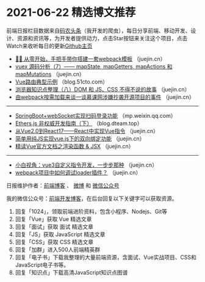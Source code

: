 # 2021-06-22 精选博文推荐

前端日报栏目数据来自[码农头条](http://hao.caibaojian.com.cn/)（我开发的爬虫），每日分享前端、移动开发、设计、资源和资讯等，为开发者提供动力，点击Star按钮来关注这个项目，点击Watch来收听每日的更新[Github主页](https://github.com/kujian/frontendDaily)
* [🔨🔨 从零开始，手把手带你搭建一套webpack模板](https://juejin.cn/post/6976128581189517343) （juejin.cn）
* [vuex 源码分析（7）—— mapState, mapGetters, mapActions 和 mapMutations](https://juejin.cn/post/6976090173608198151) （juejin.cn）
* [Vue路由典型示例](https://blog.51cto.com/kingda/2930382) （blog.51cto.com）
* [浏览器知识点整理（八）DOM 和 JS、CSS 不得不说的故事](https://juejin.cn/post/6976054641746247688) （juejin.cn）
* [由webpack按需加载来谈一谈慕课网涉嫌抄袭开源项目的事件](https://juejin.cn/post/6976001751832854565) （juejin.cn）

***
* [SpringBoot+webSocket实现扫码登录功能](https://mp.weixin.qq.com/s?__biz=MzIwODkzOTc1MQ==&mid=2247489620&idx=1&sn=f732b36eec8753a8a78783ca07b16c5e) （mp.weixin.qq.com）
* [Ethers.js 非权威开发指南（下）](https://blog.dteam.top/posts/2021-06/ethersjs-indefinitive-guide-part2.html?hmsr=toutiao.io&utm_campaign=toutiao.io&utm_medium=toutiao.io&utm_source=toutiao.io) （blog.dteam.top）
* [从Vue2.0到React17——React中实现Vue指令](https://juejin.cn/post/6976212516850532365) （juejin.cn）
* [简单用纯JS实现vue.js下的双向绑定功能](https://juejin.cn/post/6976169361157881870) （juejin.cn）
* [精读Vue官方文档之渲染函数 &amp; JSX](https://juejin.cn/post/6976168053029470244) （juejin.cn）

***
* [小白视角：vue3自定义指令开发，一步步那种](https://juejin.cn/post/6976165203180257288) （juejin.cn）
* [webpack项目中如何调试loader插件？](https://juejin.cn/post/6976157217867169800) （juejin.cn）

日报维护作者：[前端博客](http://caibaojian.com.cn/) 、 [微博](http://weibo.com/kujian) 和 [微信公众号](https://open.weixin.qq.com/qr/code?username=caibaojian_com)

我的微信公众号：[前端开发博客](https://open.weixin.qq.com/qr/code?username=caibaojian_com)，在后台回复以下关键字可以获取资源。

1. 回复「1024」，领取前端进阶资料，包含小程序、Nodejs、Git等
2. 回复「Vue」获取 Vue 精选文章
3. 回复「面试」获取 面试 精选文章
4. 回复「JS」获取 JavaScript 精选文章
5. 回复「CSS」获取 CSS 精选文章
6. 回复「加群」进入500人前端精英群
7. 回复「电子书」下载我整理的大量前端资源，含面试、Vue实战项目、CSS和JavaScript电子书等。
8. 回复「知识点」下载高清JavaScript知识点图谱